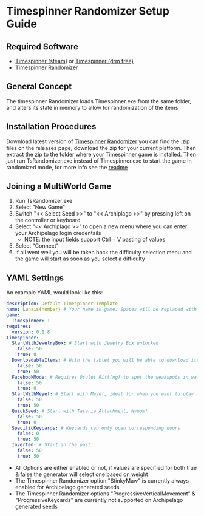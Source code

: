 # Timespinner Randomizer Setup Guide

## Required Software

- [Timespinner (steam)](https://store.steampowered.com/app/368620/Timespinner/) or [Timespinner (drm free)](https://www.humblebundle.com/store/timespinner)
- [Timespinner Randomizer](https://github.com/JarnoWesthof/TsRandomizer)

## General Concept

The timespinner Randomizer loads Timespinner.exe from the same folder, and alters its state in memory to allow for randomization of the items

## Installation Procedures

Download latest version of [Timespinner Randomizer](https://github.com/JarnoWesthof/TsRandomizer) you can find the .zip files on the releases page, download the zip for your current platform. Then extract the zip to the folder where your Timespinner game is installed. Then just run TsRandomizer.exe instead of Timespinner.exe to start the game in randomized mode, for more info see the [readme](https://github.com/JarnoWesthof/TsRandomizer)
    
## Joining a MultiWorld Game

1. Run TsRandomizer.exe
2. Select "New Game"
3. Switch "<< Select Seed >>" to "<< Archiplago >>" by pressing left on the controller or keyboard 
4. Select "<< Archiplago >>" to open a new menu where you can enter your Archipelago login credentails
	* NOTE: the input fields support Ctrl + V pasting of values
5. Select "Connect"
6. If all went well you will be taken back the difficulty selection menu and the game will start as soon as you select a difficulty

## YAML Settings
An example YAML would look like this:
```yaml
description: Default Timespinner Template
name: Lunais{number} # Your name in-game. Spaces will be replaced with underscores and there is a 16 character limit
game:
  Timespinner: 1
requires:
  version: 0.1.8
Timespinner:
  StartWithJewelryBox: # Start with Jewelry Box unlocked
    false: 50
    true: 0
  DownloadableItems: # With the tablet you will be able to download items at terminals
    false: 50
    true: 50
  FacebookMode: # Requires Oculus Rift(ng) to spot the weakspots in walls and floors
    false: 50
    true: 0
  StartWithMeyef: # Start with Meyef, ideal for when you want to play multiplayer
    false: 50
    true: 50
  QuickSeed: # Start with Talaria Attachment, Nyoom!
    false: 50
    true: 0
  SpecificKeycards: # Keycards can only open corresponding doors
    false: 0
    true: 50
  Inverted: # Start in the past
    false: 50
    true: 50
```
* All Options are either enabled or not, if values are specified for both true & false the generator will select one based on weight
* The Timespinner Randomizer option "StinkyMaw" is currently always enabled for Archipelago generated seeds
* The Timespinner Randomizer options "ProgressiveVerticalMovement" & "ProgressiveKeycards" are currently not supported on Archipelago generated seeds